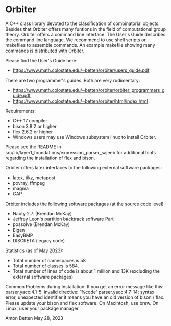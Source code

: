Orbiter
=======

A C++ class library devoted to the classification of combinatorial objects.
Besides that Orbiter offers many funtions in the field of computational group theory.
Orbiter offers a command line interface.
The User's Guide describes the command line language.
We recommend to use shell scripts or makefiles to assemble commands. 
An example makefile showing many commands is distributed with Orbiter.


Please find the User's Guide here:

- https://www.math.colostate.edu/~betten/orbiter/users_guide.pdf


There are two programmer's guides. Both are very rudimentary:

- https://www.math.colostate.edu/~betten/orbiter/orbiter_programmers_guide.pdf
- https://www.math.colostate.edu/~betten/orbiter/html/index.html



Requirements:
- C++ 17 compiler
- bison 3.8.2 or higher
- flex 2.6.2 or higher 
- Windows users may use Windows subsystem linux to install Orbiter.

Please see the README in src/lib/layer1_foundations/expression_parser_sajeeb for 
additional hints regarding the installation of flex and bison.

Orbiter offers latex interfaces to the following external software packages:
- latex, tikz, metapost
- povray, ffmpeg
- magma
- GAP

Orbiter includes the following software packages (at the source code level)
- Nauty 2.7. (Brendan McKay)
- Jeffrey Leon's partition backtrack software Part
- possolve (Brendan McKay)
- Eigen
- EasyBMP
- DISCRETA (legacy code)

Statistics (as of May 2023):
- Total number of namespaces is 58
- Total number of classes is 584.
- Total number of lines of code is about 1 million and 13K (excluding the external software packages)

Common Problems during Installation:
If you get an error message like this:
parser.yacc:4.1-5: invalid directive: `%code'
parser.yacc:4.7-14: syntax error, unexpected identifier
it means you have an old version of bison / flax. Please update your bison and flex software.
On Macintosh, use brew. On Linux, user your package manager.

Anton Betten
May 28, 2023

